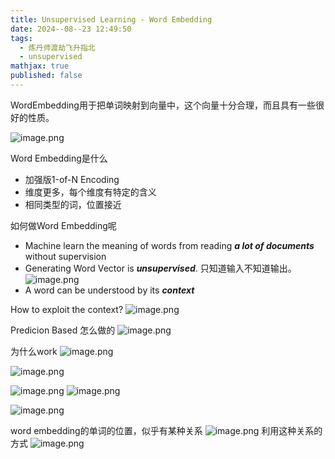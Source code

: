 ```yaml
---
title: Unsupervised Learning - Word Embedding
date: 2024--08--23 12:49:50
tags:
  - 炼丹师渡劫飞升指北
  - unsupervised
mathjax: true
published: false
---
```

WordEmbedding用于把单词映射到向量中，这个向量十分合理，而且具有一些很好的性质。

![image.png](https://imgnorcx.oss-cn-shanghai.aliyuncs.com/img/202408231256124.png)

Word Embedding是什么
- 加强版1-of-N Encoding
- 维度更多，每个维度有特定的含义
- 相同类型的词，位置接近

如何做Word Embedding呢
- Machine learn the meaning of words from reading ***a lot of documents*** without supervision
- Generating Word Vector is ***unsupervised***. 只知道输入不知道输出。![image.png](https://imgnorcx.oss-cn-shanghai.aliyuncs.com/img/202408231304052.png)
- A word can be understood by its ***context***


How to exploit the context?
![image.png](https://imgnorcx.oss-cn-shanghai.aliyuncs.com/img/202408231309993.png)

Predicion Based
怎么做的
![image.png](https://imgnorcx.oss-cn-shanghai.aliyuncs.com/img/202408231313356.png)


为什么work
![image.png](https://imgnorcx.oss-cn-shanghai.aliyuncs.com/img/202408231315955.png)

![image.png](https://imgnorcx.oss-cn-shanghai.aliyuncs.com/img/202408231320759.png)


![image.png](https://imgnorcx.oss-cn-shanghai.aliyuncs.com/img/202408231321519.png)
![image.png](https://imgnorcx.oss-cn-shanghai.aliyuncs.com/img/202408231324317.png)

![image.png](https://imgnorcx.oss-cn-shanghai.aliyuncs.com/img/202408231328439.png)

word embedding的单词的位置，似乎有某种关系
![image.png](https://imgnorcx.oss-cn-shanghai.aliyuncs.com/img/202408231333057.png)
利用这种关系的方式
![image.png](https://imgnorcx.oss-cn-shanghai.aliyuncs.com/img/202408231336415.png)


